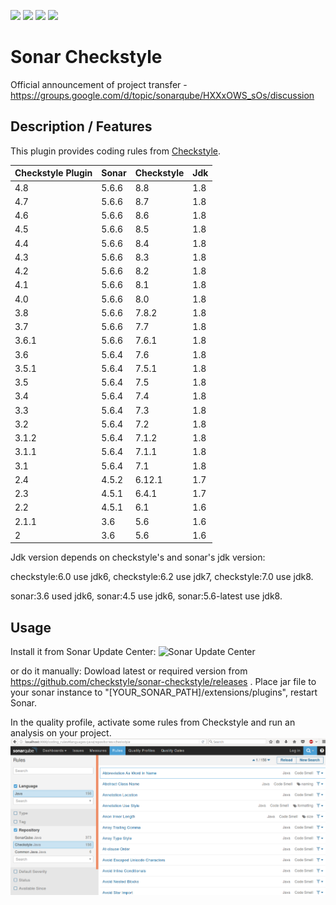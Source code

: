 [![][travis img]][travis]
[![][wercker img]][wercker]
[![][teamcity img]][teamcity]
[![][sonar img]][sonar]

Sonar Checkstyle
==========

Official announcement of project transfer - https://groups.google.com/d/topic/sonarqube/HXXxOWS_sOs/discussion

## Description / Features

This plugin provides coding rules from [Checkstyle](http://checkstyle.sourceforge.net/).

Checkstyle Plugin|Sonar|Checkstyle|Jdk
-----------------|-----|----------|---
4.8|5.6.6|8.8|1.8
4.7|5.6.6|8.7|1.8
4.6|5.6.6|8.6|1.8
4.5|5.6.6|8.5|1.8
4.4|5.6.6|8.4|1.8
4.3|5.6.6|8.3|1.8
4.2|5.6.6|8.2|1.8
4.1|5.6.6|8.1|1.8
4.0|5.6.6|8.0|1.8
3.8|5.6.6|7.8.2|1.8
3.7|5.6.6|7.7|1.8
3.6.1|5.6.6|7.6.1|1.8
3.6|5.6.4|7.6|1.8
3.5.1|5.6.4|7.5.1|1.8
3.5|5.6.4|7.5|1.8
3.4|5.6.4|7.4|1.8
3.3|5.6.4|7.3|1.8
3.2|5.6.4|7.2|1.8
3.1.2|5.6.4|7.1.2|1.8
3.1.1|5.6.4|7.1.1|1.8
3.1|5.6.4|7.1|1.8
2.4|4.5.2|6.12.1|1.7
2.3|4.5.1|6.4.1|1.7
2.2|4.5.1|6.1|1.6
2.1.1|3.6|5.6|1.6
2|3.6|5.6|1.6


Jdk version depends on checkstyle's and sonar's jdk version:

checkstyle:6.0 use jdk6, checkstyle:6.2 use jdk7, checkstyle:7.0 use jdk8.

sonar:3.6 used jdk6, sonar:4.5 use jdk6, sonar:5.6-latest use jdk8.

## Usage
Install it from Sonar Update Center:
![Sonar Update Center](https://cloud.githubusercontent.com/assets/812984/23023964/e850b208-f40c-11e6-9577-a8e449de7e1d.png)

or do it manually:
Dowload latest or required version from https://github.com/checkstyle/sonar-checkstyle/releases .
Place jar file to your sonar instance to "[YOUR_SONAR_PATH]/extensions/plugins", restart Sonar.

In the quality profile, activate some rules from Checkstyle and run an analysis on your project.
![checkstlye rules in sonar](https://github.com/checkstyle/resources/raw/master/img/sonar-wiki/sonar-in-docker.PNG)

[travis]:https://travis-ci.org/checkstyle/sonar-checkstyle/builds
[travis img]:https://secure.travis-ci.org/checkstyle/sonar-checkstyle.png

[teamcity]:https://teamcity.jetbrains.com/viewType.html?buildTypeId=Checkstyle_SonarCheckstyleIdeaInspectionsMaster
[teamcity img]:https://img.shields.io/teamcity/http/teamcity.jetbrains.com/s/Checkstyle_SonarCheckstyleIdeaInspectionsMaster.svg?label=TeamCity%20inspections

[sonar]:https://sonarcloud.io/dashboard?id=com.github.checkstyle%3Acheckstyle-sonar-plugin-parent
[sonar img]:https://sonarcloud.io/api/badges/measure?key=com.github.checkstyle:checkstyle-sonar-plugin-parent&metric=sqale_debt_ratio

[wercker]: https://app.wercker.com/project/bykey/ece513d8a6eb70207dd3b805b63e8d1c
[wercker img]: https://app.wercker.com/status/ece513d8a6eb70207dd3b805b63e8d1c/s/master

